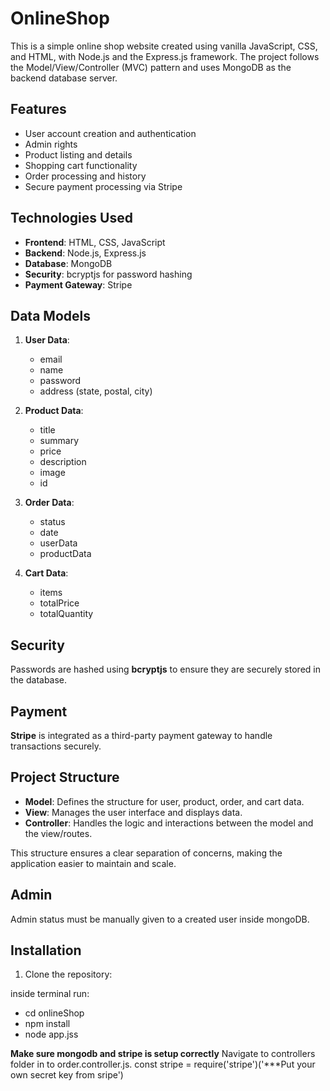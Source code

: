 # OnlineShop

This is a simple online shop website created using vanilla JavaScript, CSS, and HTML, with Node.js and the Express.js framework. The project follows the Model/View/Controller (MVC) pattern and uses MongoDB as the backend database server.

## Features

- User account creation and authentication
- Admin rights
- Product listing and details
- Shopping cart functionality
- Order processing and history
- Secure payment processing via Stripe

## Technologies Used

- **Frontend**: HTML, CSS, JavaScript
- **Backend**: Node.js, Express.js
- **Database**: MongoDB
- **Security**: bcryptjs for password hashing
- **Payment Gateway**: Stripe

## Data Models

1. **User Data**:
   - email
   - name
   - password
   - address (state, postal, city)

2. **Product Data**:
   - title
   - summary
   - price
   - description
   - image
   - id

3. **Order Data**:
   - status
   - date
   - userData
   - productData

4. **Cart Data**:
   - items
   - totalPrice
   - totalQuantity

## Security

Passwords are hashed using **bcryptjs** to ensure they are securely stored in the database.

## Payment

**Stripe** is integrated as a third-party payment gateway to handle transactions securely.

## Project Structure

- **Model**: Defines the structure for user, product, order, and cart data.
- **View**: Manages the user interface and displays data.
- **Controller**: Handles the logic and interactions between the model and the view/routes.

This structure ensures a clear separation of concerns, making the application easier to maintain and scale.

## Admin
Admin status must be manually given to a created user inside mongoDB.

## Installation

1. Clone the repository:

inside terminal run:
- cd onlineShop
- npm install
- node app.jss


**Make sure mongodb and stripe is setup correctly**
Navigate to controllers folder in to order.controller.js.
const stripe = require('stripe')('***Put your own secret key from sripe')




